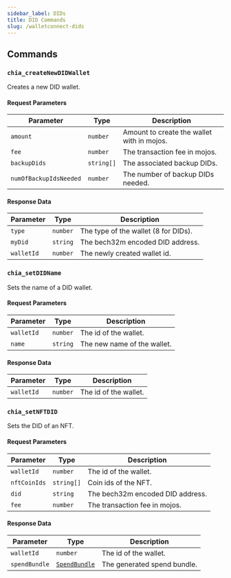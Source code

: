 ```yaml
---
sidebar_label: DIDs
title: DID Commands
slug: /walletconnect-dids
---
```


## Commands

### `chia_createNewDIDWallet`

Creates a new DID wallet.

#### Request Parameters

| Parameter              | Type       | Description                                |
| ---------------------- | ---------- | ------------------------------------------ |
| `amount`               | `number`   | Amount to create the wallet with in mojos. |
| `fee`                  | `number`   | The transaction fee in mojos.              |
| `backupDids`           | `string[]` | The associated backup DIDs.                |
| `numOfBackupIdsNeeded` | `number`   | The number of backup DIDs needed.          |

#### Response Data

| Parameter  | Type     | Description                          |
| ---------- | -------- | ------------------------------------ |
| `type`     | `number` | The type of the wallet (8 for DIDs). |
| `myDid`    | `string` | The bech32m encoded DID address.     |
| `walletId` | `number` | The newly created wallet id.         |

### `chia_setDIDName`

Sets the name of a DID wallet.

#### Request Parameters

| Parameter  | Type     | Description                 |
| ---------- | -------- | --------------------------- |
| `walletId` | `number` | The id of the wallet.       |
| `name`     | `string` | The new name of the wallet. |

#### Response Data

| Parameter  | Type     | Description           |
| ---------- | -------- | --------------------- |
| `walletId` | `number` | The id of the wallet. |

### `chia_setNFTDID`

Sets the DID of an NFT.

#### Request Parameters

| Parameter    | Type       | Description                      |
| ------------ | ---------- | -------------------------------- |
| `walletId`   | `number`   | The id of the wallet.            |
| `nftCoinIds` | `string[]` | Coin ids of the NFT.             |
| `did`        | `string`   | The bech32m encoded DID address. |
| `fee`        | `number`   | The transaction fee in mojos.    |

#### Response Data

| Parameter     | Type                                                 | Description                 |
| ------------- | ---------------------------------------------------- | --------------------------- |
| `walletId`    | `number`                                             | The id of the wallet.       |
| `spendBundle` | [`SpendBundle`](/walletconnect-commands#spendbundle) | The generated spend bundle. |
